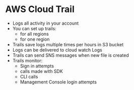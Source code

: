 # AWS Cloud Trail

- Logs all activity in your account
- You can set up trails:
    - for all regions
    - for one region
- Trails save logs multiple times per hours in S3 bucket
- Logs can be delivered to cloud watch Logs
- Trails can send SNS messages when new file is created
- Trails monitor:
    - Sign in attempts
    - calls made with SDK
    - CLI calls
    - Management Console login attempts